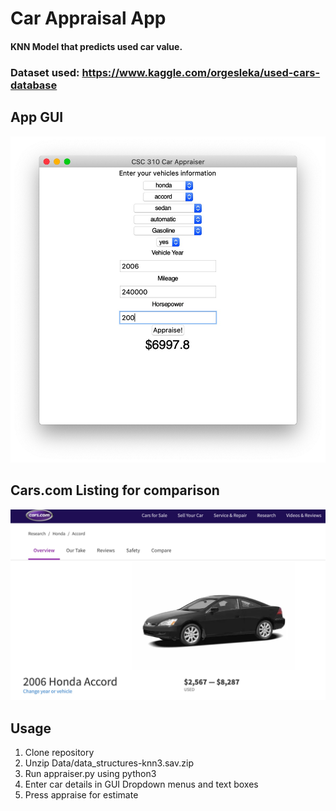 # Car Appraisal App
#### KNN Model that predicts used car value.

### Dataset used: https://www.kaggle.com/orgesleka/used-cars-database

## App GUI 
![Alt text](Images/roxanne-prediction.jpg?raw=true "Title")

## Cars.com Listing for comparison
![Alt text](Images/roxanne-pic.jpg?raw=true "Title")


## Usage

1. Clone repository
2. Unzip Data/data_structures-knn3.sav.zip
3. Run appraiser.py using python3
4. Enter car details in GUI Dropdown menus and text boxes
5. Press appraise for estimate

